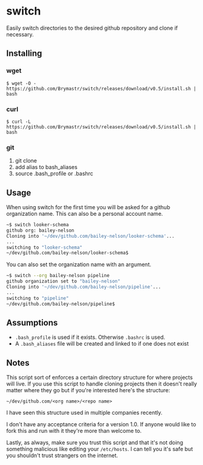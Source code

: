 # switch

Easily switch directories to the desired github repository and clone if necessary.

## Installing

### wget

```console
$ wget -O - https://github.com/Brymastr/switch/releases/download/v0.5/install.sh | bash
```

### curl

```console
$ curl -L https://github.com/Brymastr/switch/releases/download/v0.5/install.sh | bash
```

### git

1. git clone
2. add alias to bash_aliases
3. source .bash_profile or .bashrc

## Usage

When using switch for the first time you will be asked for a github organization name. This can also be a personal account name.

```bash
~$ switch looker-schema
github org: bailey-nelson
Cloning into '~/dev/github.com/bailey-nelson/looker-schema'...
...
switching to "looker-schema"
~/dev/github.com/bailey-nelson/looker-schema$
```

You can also set the organization name with an argument.

```bash
~$ switch --org bailey-nelson pipeline
github organization set to "bailey-nelson"
Cloning into '~/dev/github.com/bailey-nelson/pipeline'...
...
switching to "pipeline"
~/dev/github.com/bailey-nelson/pipeline$
```

## Assumptions

- `.bash_profile` is used if it exists. Otherwise `.bashrc` is used.
- A `.bash_aliases` file will be created and linked to if one does not exist

## Notes

This script sort of enforces a certain directory structure for where projects will live. If you use this script to handle cloning projects then it doesn't really matter where they go but if you're interested here's the structure:

`~/dev/github.com/<org name>/<repo name>`

I have seen this structure used in multiple companies recently.

I don't have any acceptance criteria for a version 1.0. If anyone would like to fork this and run with it they're more than welcome to.

Lastly, as always, make sure you trust this script and that it's not doing something malicious like editing your `/etc/hosts`. I can tell you it's safe but you shouldn't trust strangers on the internet.
